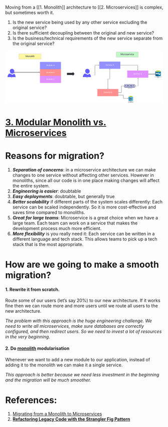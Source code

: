 Moving from a [[1. Monolith]] architecture to [[2. Microservices]] is complex, but sometimes worth it.

1. Is the new service being used by any other service excluding the original service?
2. Is there sufficient decoupling between the original and new service?
3. Is the business/technical requirements of the new service separate from the original service?


![Pasted image 20231019143429](../../../../_Attachments/Pasted%20image%2020231019143429.png)
# [3. Modular Monolith vs. Microservices](3.%20Modular%20Monolith%20vs.%20Microservices.md)

# Reasons for migration?

1. ***Separation of concerns***: in a microservice architecture we can make changes to one service without affecting other services. However in monoliths, since all our code is in one place making changes will affect the entire system.
2. ***Engineering is easier***: doubtable 
3. ***Easy deployments***: doubtable, but generally true
4. ***Better scalability*** if different parts of the system scales differently: Each service can be scaled independently. So it is more cost-effective and saves time compared to monoliths.
5. ***Great for large teams***: Microservice is a great choice when we have a large team. Each team can work on a service that makes the development process much more efficient.
6. ***More flexibility*** is you really need it: Each service can be written in a different language and tech stack. This allows teams to pick up a tech stack that is the most appropriate.

# How are we going to make a smooth migration?

#### 1. Rewrite it from scratch.
Route some of our users (let’s say 20%) to our new architecture. If it works fine then we can route more and more users until we route all users to the new architecture.

*The problem with this approach is the huge engineering challenge. We need to write all microservices, make sure databases are correctly configured, and then redirect users. So we need to invest a lot of resources in the very beginning.*

#### 2. Do [monolith](1.%20Monolith.md) modularisation

Whenever we want to add a new module to our application, instead of adding it to the monolith we can make it a single service. 

*This approach is better because we need less investment in the beginning and the migration will be much smoother.*

# References: 

1. [Migrating from a Monolith to Microservices](https://medium.com/@interviewready/migrating-from-a-monolith-to-microservices-4921caf47d10)
2. [**Refactoring Legacy Code with the Strangler Fig Pattern**](https://shopify.engineering/refactoring-legacy-code-strangler-fig-pattern)
